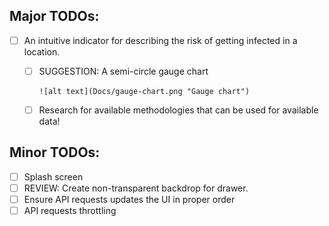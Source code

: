
## Major TODOs: 
- [ ] An intuitive indicator for describing the risk of getting infected in a location. 
  - [ ] SUGGESTION: A semi-circle gauge chart
  
        ![alt text](Docs/gauge-chart.png "Gauge chart")  
  - [ ] Research for available methodologies that can be used for available data!

## Minor TODOs:
- [ ] Splash screen 
- [ ] REVIEW: Create non-transparent backdrop for drawer. 
- [ ] Ensure API requests updates the UI in proper order
- [ ] API requests throttling   

